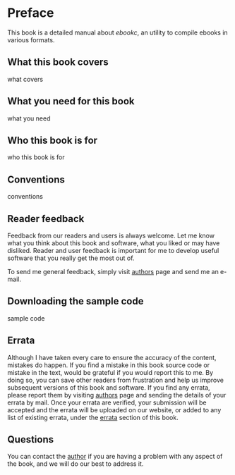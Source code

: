 Preface
=======

This book is a detailed manual about *ebookc*, an utility to compile ebooks in 
various formats.

What this book covers
---------------------

what covers

What you need for this book
---------------------------

what you need

Who this book is for
--------------------

who this book is for


Conventions
-----------

conventions

Reader feedback
---------------

Feedback from our readers and users is always welcome. Let me know what you 
think about this book and software, what you liked or may have disliked. Reader 
and user feedback is important for me to develop useful software that you really
get the most out of.

To send me general feedback, simply visit [authors](author.html) page and send 
me an e-mail.

Downloading the sample code
---------------------------

sample code

Errata
------

Although I have taken every care to ensure the accuracy of the content, mistakes
do happen. If you find a mistake in this book source code or mistake in the 
text, would be grateful if you would report this to me. By doing so, you can 
save other readers from frustration and help us improve subsequent versions of 
this book and software. If you find any errata, please report them by visiting 
[authors](author.html) page and sending the details of your errata by mail. 
Once your errata are verified, your submission will be accepted and the errata 
will be uploaded on our website, or added to any list of existing errata, under 
the [errata](errata.html) section of this book.


Questions
---------

You can contact the [author](author.html) if you are having a problem with any
aspect of the book, and we will do our best to address it.

